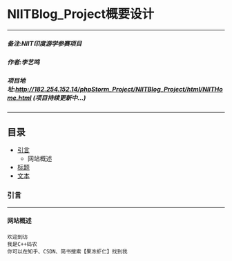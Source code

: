 # NIITBlog_Project概要设计
****
##### 备注:NIIT印度游学参赛项目
##### 作者:李艺鸣
##### 项目地址:http://182.254.152.14/phpStorm_Project/NIITBlog_Project/html/NIITHome.html (项目持续更新中...)
****
## 目录
* [引言](#引言)
    * 网站概述
* [标题](#标题)
* [文本](#文本)

### 引言
-----------
#### 网站概述
```
欢迎到访
我是C++码农
你可以在知乎、CSDN、简书搜索【果冻虾仁】找到我
```



